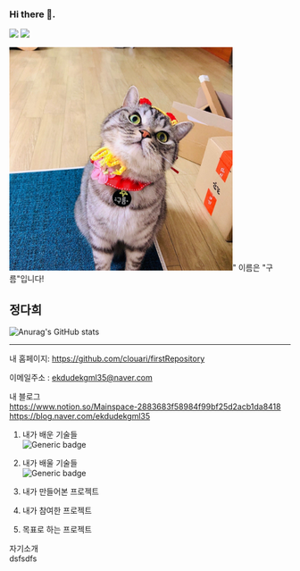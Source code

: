 ### Hi there 👋. 
<img src="https://img.shields.io/badge/Android-3DDC84?style=flat-square&logo=Android&logoColor=white"/>
<a href="insta.jpeg" target="_blank"><img src="https://www.instagram.com/clou_ari0630//instagram-배경색?style=뱃지모양&logo=로고&logoColor=yellow"/></a>

<img src="구름이갸웃.jpeg" width="400" height="400"/>"   이름은 "구름"입니다!

## 정다희 <BR />
![Anurag's GitHub stats](https://github-readme-stats.vercel.app/api?username=clouari&show_icons=true&theme=radical)

-------------
내 홈페이지: <https://github.com/clouari/firstRepository>

이메일주소 : <ekdudekgml35@naver.com>

내 블로그<BR />
<https://www.notion.so/Mainspace-2883683f58984f99bf25d2acb1da8418>
<https://blog.naver.com/ekdudekgml35>

1. 내가 배운 기술들<br />
![Generic badge](https://img.shields.io/badge/{VScode}-{androidstudio}-{red}.svg)

2. 내가 배울 기술들<br />
![Generic badge](https://img.shields.io/badge/{Pathon}-{JAVA}-{yellow}.svg)

3. 내가 만들어본 프로젝트
4. 내가 참여한 프로젝트
5. 목표로 하는 프로젝트

자기소개  
dsfsdfs